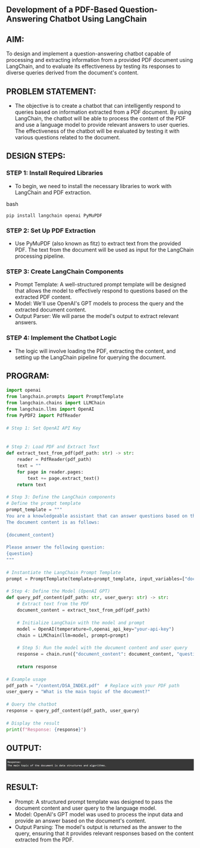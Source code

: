 ## Development of a PDF-Based Question-Answering Chatbot Using LangChain
## AIM:
To design and implement a question-answering chatbot capable of processing and extracting information from a provided PDF document using LangChain, and to evaluate its effectiveness by testing its responses to diverse queries derived from the document's content.

## PROBLEM STATEMENT:
 - The objective is to create a chatbot that can intelligently respond to queries based on information extracted from a PDF document. By using LangChain, the chatbot will be able to process the content of the PDF and use a language model to provide relevant answers to user queries. The effectiveness of the chatbot will be evaluated by testing it with various questions related to the document.

## DESIGN STEPS:
### STEP 1: Install Required Libraries
 - To begin, we need to install the necessary libraries to work with LangChain and PDF extraction.

bash
```
pip install langchain openai PyMuPDF
```

### STEP 2: Set Up PDF Extraction
 - Use PyMuPDF (also known as fitz) to extract text from the provided PDF. The text from the document will be used as input for the LangChain processing pipeline.


### STEP 3: Create LangChain Components
 - Prompt Template: A well-structured prompt template will be designed that allows the model to effectively respond to questions based on the extracted PDF content.
 - Model: We'll use OpenAI's GPT models to process the query and the extracted document content.
 - Output Parser: We will parse the model's output to extract relevant answers.

### STEP 4: Implement the Chatbot Logic
 - The logic will involve loading the PDF, extracting the content, and setting up the LangChain pipeline for querying the document.

## PROGRAM:
```python
import openai
from langchain.prompts import PromptTemplate
from langchain.chains import LLMChain
from langchain.llms import OpenAI
from PyPDF2 import PdfReader

# Step 1: Set OpenAI API Key


# Step 2: Load PDF and Extract Text
def extract_text_from_pdf(pdf_path: str) -> str:
    reader = PdfReader(pdf_path)
    text = ""
    for page in reader.pages:
        text += page.extract_text()
    return text

# Step 3: Define the LangChain components
# Define the prompt template
prompt_template = """
You are a knowledgeable assistant that can answer questions based on the content of a document. 
The document content is as follows:

{document_content}

Please answer the following question:
{question}
"""

# Instantiate the LangChain Prompt Template
prompt = PromptTemplate(template=prompt_template, input_variables=["document_content", "question"])

# Step 4: Define the Model (OpenAI GPT)
def query_pdf_content(pdf_path: str, user_query: str) -> str:
    # Extract text from the PDF
    document_content = extract_text_from_pdf(pdf_path)
    
    # Initialize LangChain with the model and prompt
    model = OpenAI(temperature=0,openai_api_key="your-api-key")
    chain = LLMChain(llm=model, prompt=prompt)

    # Step 5: Run the model with the document content and user query
    response = chain.run({"document_content": document_content, "question": user_query})

    return response

# Example usage
pdf_path = "/content/DSA_INDEX.pdf"  # Replace with your PDF path
user_query = "What is the main topic of the document?"

# Query the chatbot
response = query_pdf_content(pdf_path, user_query)

# Display the result
print(f"Response: {response}")
```
## OUTPUT:
![alt text](Image.png)

## RESULT:
- Prompt: A structured prompt template was designed to pass the document content and user query to the language model.
- Model: OpenAI's GPT model was used to process the input data and provide an answer based on the document's content.
- Output Parsing: The model's output is returned as the answer to the query, ensuring that it provides relevant responses based on the content extracted from the PDF.
